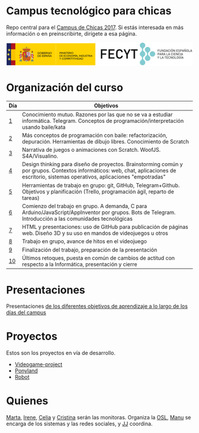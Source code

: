 # Campus tecnológico para chicas

Repo central para
el
[Campus de Chicas 2017](http://sereingeniera.ugr.es/campus-2017). Si
estás interesada en más información o en preinscribirte, dirígete a
esa página. 

![Con la colaboración de la Fundación Española para la Ciencia y la Tecnología – Ministerio de Economía, Industria y Competitividad](img/logo_MEIC_FECYT_Web.jpg)

# Organización del curso

| Día | Objetivos |
|-----| --------- |
| [1](recursos/dia-1.md)   | Conocimiento mutuo. Razones por las que no se va a estudiar informática. Telegram. Conceptos de programación/interpretación usando baile/kata |
| [2](recursos/dia-2.md)   | Más conceptos de programación con baile: refactorización, depuración. Herramientas de dibujo libres. Conocimiento de Scratch |
| [3](recursos/dia-3.md)   | Narrativa de juegos o animaciones con Scratch. WoofJS. S4A/Visualino. |
| [4](recursos/dia-4.md)   | Design thinking para diseño de proyectos. Brainstorming común y por grupos. Contextos informáticos: web, chat, aplicaciones de escritorio, sistemas operativos, aplicaciones "empotradas" |
| [5](recursos/dia-5.md)   | Herramientas de trabajo en grupo: git, GitHub, Telegram+Github. Objetivos y planificación (Trello, programación ágil, reparto de tareas) |
| [6](recursos/dia-6.md)   | Comienzo del trabajo en grupo. A demanda, C para Arduino/JavaScript/AppInventor por grupos. Bots de Telegram. Introducción a las comunidades tecnológicas |
| [7](recursos/dia-7.md)   | HTML y presentaciones: uso de GitHub para publicación de páginas web. Diseño 3D y su uso en mandos de videojuegos u otros |
| [8](recursos/dia-8.md)   | Trabajo en grupo, avance de hitos en el videojuego |
| [9](recursos/dia-9.md)   | Finalización del trabajo, preparación de la presentación |
| [10](recursos/dia-10.md)  | Últimos retoques, puesta en común de cambios de actitud con respecto a la Informática, presentación y cierre | 

# Presentaciones

Presentaciones
[de los diferentes objetivos de aprendizaje a lo largo de los días del campus](https://oslugr.github.io/2017sereingeniera/dias/) 


# Proyectos

Estos son los proyectos en vía de desarrollo.

* [Videogame-project](https://github.com/ElisaChami/Videogame-Project)
* [Ponyland](https://github.com/ElisaChami/Videogame-Project)
* [Robot](https://github.com/claraberenguel/Robot)

# Quienes

[Marta](https://github.com/mgmacias95),
[Irene](https://github.com/ireneherlo),
[Celia](https://github.com/AIKUME)
y [Cristina](https://github.com/CristinaHG) serán las
monitoras. Organiza
la [OSL](http://osl.ugr.es), [Manu](http://github.com/makova) se
encarga de los sistemas y las redes sociales,
y [JJ](http://jj.github.io) coordina. 
